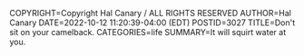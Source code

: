 COPYRIGHT=Copyright Hal Canary / ALL RIGHTS RESERVED
AUTHOR=Hal Canary
DATE=2022-10-12 11:20:39-04:00 (EDT)
POSTID=3027
TITLE=Don't sit on your camelback.
CATEGORIES=life
SUMMARY=It will squirt water at you.

